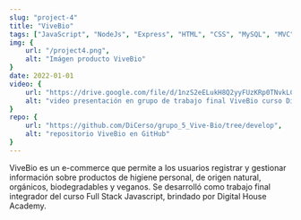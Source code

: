 ```yaml
---
slug: "project-4"
title: "ViveBio"
tags: ["JavaScript", "NodeJs", "Express", "HTML", "CSS", "MySQL", "MVC", "Scrum", "Trello", "Workbench"]
img: {
    url: "/project4.png",
    alt: "Imágen producto ViveBio"
}
date: 2022-01-01
video: {
    url: "https://drive.google.com/file/d/1nzS2eELukH8Q2yyFUzKRp0TNvkLCfeqp/preview",
    alt: "video presentación en grupo de trabajo final ViveBio curso Digital House"
}
repo: {
    url: "https://github.com/DiCerso/grupo_5_Vive-Bio/tree/develop",
    alt: "repositorio ViveBio en GitHub"
}
---
```


ViveBio es un e-commerce que permite a los usuarios registrar y gestionar información sobre productos de higiene personal, de origen natural, orgánicos, biodegradables y veganos. 
Se desarrolló como trabajo final integrador del curso Full Stack Javascript, brindado por Digital House Academy.
